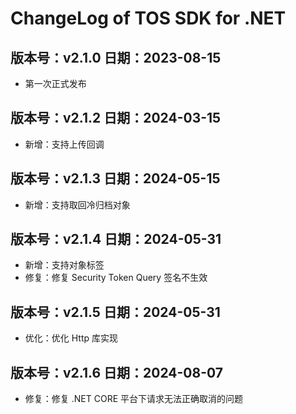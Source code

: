 # ChangeLog of TOS SDK for .NET

## 版本号：v2.1.0 日期：2023-08-15

- 第一次正式发布

## 版本号：v2.1.2 日期：2024-03-15

- 新增：支持上传回调

## 版本号：v2.1.3 日期：2024-05-15

- 新增：支持取回冷归档对象

## 版本号：v2.1.4 日期：2024-05-31

- 新增：支持对象标签
- 修复：修复 Security Token Query 签名不生效

## 版本号：v2.1.5 日期：2024-05-31

- 优化：优化 Http 库实现

## 版本号：v2.1.6 日期：2024-08-07

- 修复：修复 .NET CORE 平台下请求无法正确取消的问题